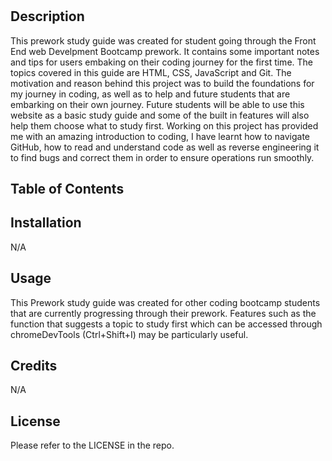 # <Pre-Work Study Guide Webpage>

## Description

This prework study guide was created for student going through the Front End web Develpment Bootcamp prework. It contains some important notes and tips for users embaking on their coding journey for the first time. The topics covered in this guide are HTML, CSS, JavaScript and Git. The motivation and reason behind this project was to build the foundations for my journey in coding, as well as to help and future students that are embarking on their own journey. Future students will be able to use this website as a basic study guide and some of the built in features will also help them choose what to study first. Working on this project has provided me with an amazing introduction to coding, I have learnt how to navigate GitHub, how to read and understand code as well as reverse engineering it to find bugs and correct them in order to ensure operations run smoothly. 


## Table of Contents 



## Installation

N/A

## Usage

This Prework study guide was created for other coding bootcamp students that are currently progressing through their prework. Features such as the function that suggests a topic to study first which can be accessed through chromeDevTools (Ctrl+Shift+I) may be particularly useful. 



## Credits

N/A


## License

Please refer to the LICENSE in the repo.
